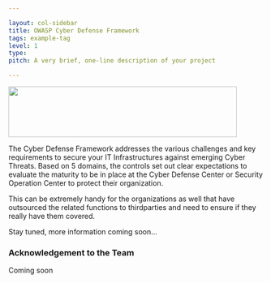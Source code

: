 ```yaml
---

layout: col-sidebar
title: OWASP Cyber Defense Framework
tags: example-tag
level: 1
type: 
pitch: A very brief, one-line description of your project

---
```


<img src="https://github.com/OWASP/www-project-cyber-defense-framework/assets/blob/main/images/OWASP%20CDF%20v1.0%20(2).png" width="450" height="100">


The Cyber Defense Framework addresses the various challenges and key requirements to secure your IT Infrastructures against emerging Cyber Threats. Based on 5 domains, the controls set out clear expectations to evaluate the maturity to be in place at the Cyber Defense Center or Security Operation Center to protect their organization.

This can be extremely handy for the organizations as well that have outsourced the related functions to thirdparties and need to ensure if they really have them covered.

Stay tuned, more information coming soon...


### Acknowledgement to the Team
Coming soon

